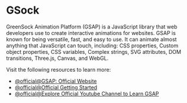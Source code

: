 # GSock

GreenSock Animation Platform (GSAP) is a JavaScript library that web developers use to create interactive animations for websites. GSAP is known for being versatile, fast, and easy to use. It can animate almost anything that JavaScript can touch, including: CSS properties, Custom object properties, CSS variables, Complex strings, SVG attributes, DOM transitions, Three.js, Canvas, and WebGL.

Visit the following resources to learn more:

- [@official@GSAP: Official Website](https://gsap.com/)
- [@official@Official Getting Started](https://gsap.com/resources/get-started/)
- [@official@Explore Official Youtube Channel to Learn GSAP](https://www.youtube.com/@GreenSockLearning)
